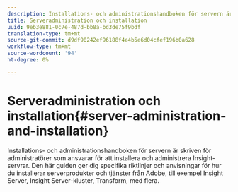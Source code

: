 ```yaml
---
description: Installations- och administrationshandboken för servern är skriven för administratörer som ansvarar för att installera och administrera Insight-servrar. Den här guiden ger dig specifika riktlinjer och anvisningar för hur du installerar serverprodukter och tjänster från Adobe, till exempel Insight Server, Insight Server-kluster, Transform, med flera.
title: Serveradministration och installation
uuid: 9eb3e881-0c7e-487d-bb8a-bd3de75f9bdf
translation-type: tm+mt
source-git-commit: d9df90242ef96188f4e4b5e6d04cfef196b0a628
workflow-type: tm+mt
source-wordcount: '94'
ht-degree: 0%

---
```



# Serveradministration och installation{#server-administration-and-installation}

Installations- och administrationshandboken för servern är skriven för administratörer som ansvarar för att installera och administrera Insight-servrar. Den här guiden ger dig specifika riktlinjer och anvisningar för hur du installerar serverprodukter och tjänster från Adobe, till exempel Insight Server, Insight Server-kluster, Transform, med flera.

